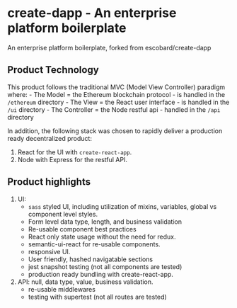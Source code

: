 # create-dapp - An enterprise platform boilerplate

An enterprise platform boilerplate, forked from escobard/create-dapp

## Product Technology

This product follows the traditional MVC (Model View Controller) paradigm where:
    - The Model = the Ethereum blockchain protocol - is handled in the `/ethereum` directory
    - The View = the React user interface - is handled in the `/ui` directory
    - The Controller = the Node restful api  - handled in the `/api` directory

In addition, the following stack was chosen to rapidly deliver a production ready decentralized product:

1) React for the UI with `create-react-app`.
2) Node with Express for the restful API.

## Product highlights

1) UI:
    - `sass` styled UI, including utilization of mixins, variables, global vs component level styles.
    - Form level data type, length, and business validation
    - Re-usable component best practices
    - React only state usage without the need for redux.
    - semantic-ui-react for re-usable components.
    - responsive UI.
    - User friendly, hashed navigatable sections
    - jest snapshot testing (not all components are tested)
    - production ready bundling with create-react-app.
2) API:  null, data type, value, business validation.
    - re-usable middlewares
    - testing with supertest (not all routes are tested)